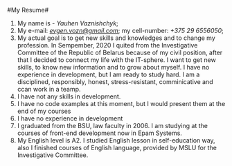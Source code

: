 #My Resume#

1. My name is - *Yauhen Vaznishchyk*;
2. My e-mail: *evgen.vozn@gmail.com*; my cell-number: *+375 29 6556050*;
3. My actual goal is to get new skills and knowledges and to change my profession. In Sempember, 2020 I quited from the Investigative Committee of the Republic of Belarus because of my civil position, after that I decided to connect my life with the IT-sphere. I want to get new skills, to know new information and to grow about myself. I have no experience in development, but I am ready to study hard. I am a disciplined, responsibly, honest, stress-resistant, comminicative and сcan work in a teamp. 
4. I have not any skills in development. 
5. I have no code examples at this moment, but I would present them at the end of my courses
6. I have no experience in development
7. I graduated from the BSU, law faculty in 2006. I am studying at the courses of front-end development now in Epam Systems.
8. My English level is A2. I studied English lesson in self-education way, also I finished courses of English language, provided by MSLU for the Investigative Committee.
